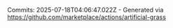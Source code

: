 Commits: 2025-07-18T04:06:47.022Z - Generated via https://github.com/marketplace/actions/artificial-grass
<br>
